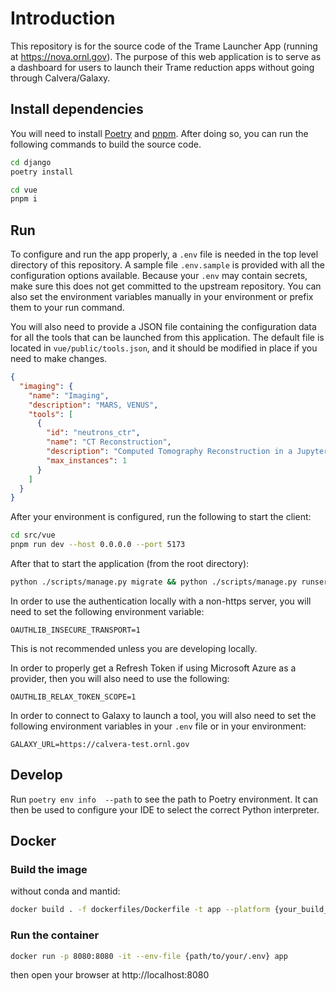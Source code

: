 # Introduction

This repository is for the source code of the Trame Launcher App (running at https://nova.ornl.gov). The purpose
of this web application is to serve as a dashboard for users to launch their Trame reduction apps without going through
Calvera/Galaxy.


## Install dependencies

You will need to install [Poetry](https://python-poetry.org/) and [pnpm](https://pnpm.io/). After doing so, you can run
the following commands to build the source code.

```bash
cd django
poetry install
```

```bash
cd vue
pnpm i
```

## Run

To configure and run the app properly, a `.env` file is needed in the top level directory of this repository.
A sample file `.env.sample` is provided with all the configuration options available. Because your `.env` may contain
secrets, make sure this does not get committed to the upstream repository. You can also set the environment variables
manually in your environment or prefix them to your run command.

You will also need to provide a JSON file containing the configuration data for all the tools that can be launched from this
application. The default file is located in `vue/public/tools.json`, and it should be modified in place if you need to make
changes.

```json
{
  "imaging": {
    "name": "Imaging",
    "description": "MARS, VENUS",
    "tools": [
      {
        "id": "neutrons_ctr",
        "name": "CT Reconstruction",
        "description": "Computed Tomography Reconstruction in a Jupyter Notebook",
        "max_instances": 1
      }
    ]
  }
}
```

After your environment is configured, run the following to start the client:
```bash
cd src/vue
pnpm run dev --host 0.0.0.0 --port 5173
```
After that to start the application (from the root directory):
```bash
python ./scripts/manage.py migrate && python ./scripts/manage.py runserver_plus --insecure 0.0.0.0:8080
````

In order to use the authentication locally with a non-https server, you will need to set the following environment variable:
```
OAUTHLIB_INSECURE_TRANSPORT=1
```
This is not recommended unless you are developing locally.

In order to properly get a Refresh Token if using Microsoft Azure as a provider, then you will also need to use the following:
```
OAUTHLIB_RELAX_TOKEN_SCOPE=1
```

In order to connect to Galaxy to launch a tool, you will also need to set the following environment variables in your
`.env` file or in your environment:
```
GALAXY_URL=https://calvera-test.ornl.gov
```

## Develop

Run `poetry env info  --path` to see the path to Poetry environment. It can then be used
to configure your IDE to select the correct Python interpreter.

## Docker
### Build the image

without conda and mantid:

```bash
docker build . -f dockerfiles/Dockerfile -t app --platform {your_build_platform}
```

### Run the container

```bash
docker run -p 8080:8080 -it --env-file {path/to/your/.env} app
```

then open your browser at http://localhost:8080
